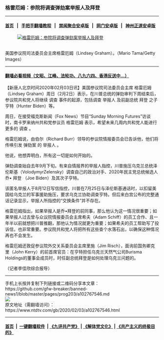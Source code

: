 ### 格雷厄姆：参院将调查弹劾案举报人及拜登
------------------------

#### [首页](https://github.com/gfw-breaker/banned-news1/blob/master/README.md) &nbsp;&nbsp;|&nbsp;&nbsp; [手把手翻墙教程](https://github.com/gfw-breaker/guides/wiki) &nbsp;&nbsp;|&nbsp;&nbsp; [禁闻聚合安卓版](https://github.com/gfw-breaker/bn-android) &nbsp;&nbsp;|&nbsp;&nbsp; [网门安卓版](https://github.com/oGate2/oGate) &nbsp;&nbsp;|&nbsp;&nbsp; [神州正道安卓版](https://github.com/SzzdOgate/update) 



<div><div class="featured_image">
 <a href="https://i.ntdtv.com/assets/uploads/2020/02/9504b5f9ec4e27d14b70abe5773ac96a.jpg" target="_blank">
  <figure>
   <img alt="格雷厄姆：参院将调查弹劾案举报人及拜登" src="https://i.ntdtv.com/assets/uploads/2020/02/9504b5f9ec4e27d14b70abe5773ac96a-800x450.jpg"/>
  </figure><br/>
 </a>
 <span class="caption">
  美国参议院司法委员会主席格雷厄姆（Lindsey Graham）。（Mario Tama/Getty Images）
 </span>
</div>
</div><hr/>

#### [翻墙必看视频（文昭、江峰、法轮功、八九六四、香港反送中...）](https://github.com/gfw-breaker/banned-news1/blob/master/pages/link3.md)

<div><div class="post_content" itemprop="articleBody">
 <p>
  【新唐人北京时间2020年02月03日讯】美国参议院司法委员会主席
  <ok href="https://www.ntdtv.com/gb/格雷厄姆.htm">
   格雷厄姆
  </ok>
  （Lindsey Graham）周日（2月2日）表示，在川普总统的弹劾审判下周结束后，参议院共和党人将继续
  <ok href="https://www.ntdtv.com/gb/调查.htm">
   调查
  </ok>
  事件的起源，包括调查
  <ok href="https://www.ntdtv.com/gb/举报人.htm">
   举报人
  </ok>
  及前副总统
  <ok href="https://www.ntdtv.com/gb/拜登.htm">
   拜登
  </ok>
  之子亨特（Hunter Biden）等。
 </p>
 <p>
  周日，在接受福克斯新闻（Fox News）节目“Sunday Morning Futures”访谈时，南卡罗来纳州共和党参议员
  <ok href="https://www.ntdtv.com/gb/格雷厄姆.htm">
   格雷厄姆
  </ok>
  表示，希望未来几周内共和党人能进行更多的
  <ok href="https://www.ntdtv.com/gb/调查.htm">
   调查
  </ok>
  。
 </p>
 <p>
  格雷厄姆说，由伯尔（Richard Burr）领导的参议院情报委员会已告诉他，他们将传唤引发
  <ok href="https://www.ntdtv.com/gb/弹劾案.htm">
   弹劾案
  </ok>
  的
  <ok href="https://www.ntdtv.com/gb/举报人.htm">
   举报人
  </ok>
  。
 </p>
 <p>
  他说，他想弄明白，所有这一切是如何开始的。
 </p>
 <p>
  弹劾调查始自去年9月下旬。有来自情报界的举报人指控，川普施压乌克兰总统泽伦斯基（VolodymyrZelensky）调查自己的政治对手、2020年民主党总统候选人乔•
  <ok href="https://www.ntdtv.com/gb/拜登.htm">
   拜登
  </ok>
  （Joe Biden）及其次子亨特。
 </p>
 <p>
  该匿名举报人于8月12日写信指控，川普在7月25日与泽伦斯基通话时，以扣留美国给乌克兰的军事援助施压，要求乌克兰协助调查亨特。但后来白宫公布的完整通话记录显示，举报人所指控的“交换条件”并不存在。
 </p>
 <p>
  格雷厄姆指出，如果举报人是乔•拜登的前同事，那么他认为这一情况很重要；如果举报人过去曾与众议院情报委员会主席希夫（Adam Schiff）的员工合作、且一年半以前就想把川普推翻，那他认为情况就更为重要；如果希夫的员工帮助写了投诉信，也非常重要。参议院共和党人将把所有这些查个水落石出，以确保这种情况再也不会发生。
 </p>
 <p>
  格雷厄姆还敦促参议院外交关系委员会主席里施（Jim Risch），面询前国务卿克里（John Kerry）的前首席官员：在亨特担任乌克兰天然气公司Burisma Holdings的董事会成员时，时任副总统拜登是如何处理乌克兰问题的。
 </p>
 <p>
  （记者李佳欣综合报导）
 </p>
 <div class="single_ad">
 </div>
</div>
</div>
<hr/>
手机上长按并复制下列链接或二维码分享本文章：<br/>
https://github.com/gfw-breaker/banned-news1/blob/master/pages/prog203/a102767546.md <br/>
<a href='https://github.com/gfw-breaker/banned-news1/blob/master/pages/prog203/a102767546.md'><img src='https://github.com/gfw-breaker/banned-news1/blob/master/pages/prog203/a102767546.md.png'/></a> <br/>
原文地址（需翻墙访问）：https://www.ntdtv.com/gb/2020/02/03/a102767546.html


------------------------
#### [首页](https://github.com/gfw-breaker/banned-news1/blob/master/README.md) &nbsp;|&nbsp; [一键翻墙软件](https://github.com/gfw-breaker/nogfw/blob/master/README.md) &nbsp;| [《九评共产党》](https://github.com/gfw-breaker/9ping.md/blob/master/README.md#九评之一评共产党是什么) | [《解体党文化》](https://github.com/gfw-breaker/jtdwh.md/blob/master/README.md) | [《共产主义的终极目的》](https://github.com/gfw-breaker/gczydzjmd.md/blob/master/README.md)


<img src='http://gfw-breaker.win/banned-news/pages/prog203/a102767546.md' width='0px' height='0px'/>